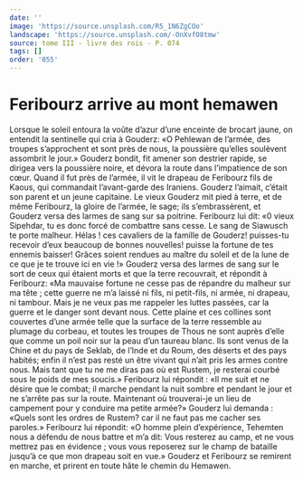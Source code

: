 ```yaml
---
date: ''
image: 'https://source.unsplash.com/R5_1N6ZgCOo'
landscape: 'https://source.unsplash.com/-OnXvfO8tmw'
source: tome III - livre des rois - P. 074
tags: []
order: '055'
---
```


# Feribourz arrive au mont hemawen

Lorsque le soleil entoura la voûte d’azur d’une enceinte de brocart jaune, on entendit la sentinelle qui cria à Gouderz: «O Pehlewan de l’armée, des troupes s’approchent et sont près de nous, la poussière qu’elles soulèvent assombrit le jour.» Gouderz bondit, fit amener son destrier rapide, se dirigea vers la poussière noire, et dévora la route dans l’impatience de son cœur. Quand il fut près de l’armée, il vit le drapeau de Feribourz fils de Kaous, qui commandait l’avant-garde des Iraniens. Gouderz l’aimait, c’était son parent et un jeune capitaine. Le vieux Gouderz mit pied à terre, et de même Feribourz, la gloire de l’armée, le sage; ils s’embrassèrent, et Gouderz versa des larmes de sang sur sa poitrine. Feribourz lui dit: «0 vieux Sipehdar, tu es donc forcé de combattre sans cesse. Le sang de Siawusch te porte malheur. Hélas ! ces cavaliers de la famille de Gouderz! puisses-tu recevoir d’eux beaucoup de bonnes nouvelles! puisse la fortune de tes ennemis baisser! Grâces soient rendues au maître du soleil et de la lune de ce que je te trouve ici en vie !» Gouderz versa des larmes de sang sur le sort de ceux qui étaient morts et que la terre recouvrait, et répondit à Feribourz: «Ma mauvaise fortune ne cesse pas de répandre du malheur sur ma tête ; cette guerre ne m’a laissé ni fils, ni petit-fils, ni armée, ni drapeau, ni tambour. Mais je ne veux pas me rappeler les luttes passées, car la guerre et le danger sont devant nous. Cette plaine et ces collines sont couvertes d’une armée telle que la surface de la terre ressemble au plumage du corbeau, et toutes les troupes de Thous ne sont auprès d’elle que comme un poil noir sur la peau d’un taureau blanc. Ils sont venus de la Chine et du pays de Seklab, de l’Inde et du Roum, des déserts et des pays habités; enfin il n’est pas resté un être vivant qui n’ait pris les armes contre nous. Mais tant que tu ne me diras pas où est Rustem, je resterai courbé sous le poids de mes soucis.» Feribourz lui répondit : «Il me suit et ne désire que le combat; il marche pendant la nuit sombre et pendant le jour et ne s’arrête pas sur la route. Maintenant où trouverai-je un lieu de campement pour y conduire ma petite armée?» Gouderz lui demanda : «Quels sont les ordres de Rustem? car il ne faut pas me cacher ses paroles.» Feribourz lui répondit: «O homme plein d’expérience, Tehemten nous a défendu de nous battre et m’a dit: Vous resterez au camp, et ne vous mettrez pas en évidence ; vous vous reposerez sur le champ de bataille jusqu’à ce que mon drapeau soit en vue.» Gouderz et Feribourz se remirent en marche, et prirent en toute hâte le chemin du Hemawen.

